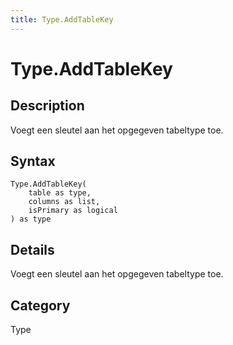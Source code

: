 ```yaml
---
title: Type.AddTableKey
---
```


# Type.AddTableKey


## Description

Voegt een sleutel aan het opgegeven tabeltype toe.


## Syntax

```powerquery
Type.AddTableKey(
    table as type,
    columns as list,
    isPrimary as logical
) as type
```


## Details

Voegt een sleutel aan het opgegeven tabeltype toe.



## Category
Type
